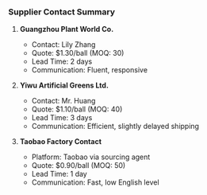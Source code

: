 ### Supplier Contact Summary

1. **Guangzhou Plant World Co.**
   - Contact: Lily Zhang
   - Quote: $1.30/ball (MOQ: 30)
   - Lead Time: 2 days
   - Communication: Fluent, responsive

2. **Yiwu Artificial Greens Ltd.**
   - Contact: Mr. Huang
   - Quote: $1.10/ball (MOQ: 40)
   - Lead Time: 3 days
   - Communication: Efficient, slightly delayed shipping

3. **Taobao Factory Contact**
   - Platform: Taobao via sourcing agent
   - Quote: $0.90/ball (MOQ: 50)
   - Lead Time: 1 day
   - Communication: Fast, low English level
